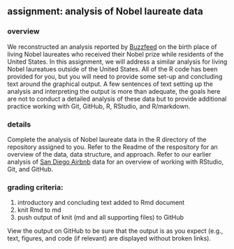 ## assignment: analysis of Nobel laureate data

### overview

We reconstructed an analysis reported by
[Buzzfeed](https://www.buzzfeednews.com/article/peteraldhous/immigration-and-science)
on the birth place of living Nobel laureates who received their Nobel prize
while residents of the United States. In this assignment, we will address a
similar analysis for living Nobel laureatues outside of the United States. All
of the R code has been provided for you, but you will need to provide some
set-up and concluding text around the graphical output. A few sentences of text
setting up the analysis and interpreting the output is more than adequate, the
goals here are not to conduct a detailed analysis of these data but to provide
additional practice working with Git, GitHub, R, RStudio, and R/markdown.

### details

Complete the analysis of Nobel laureate data in the R directory of the
repository assigned to you. Refer to the Readme of the respository for an
overview of the data, data structure, and approach. Refer to our earlier
analysis of [San Diego Airbnb](https://github.com/SOS598-RDM/airbnb-san-diego)
data for an overview of working with RStudio, Git, and GitHub.

### grading criteria:

1. introductory and concluding text added to Rmd document
2. knit Rmd to md
3. push output of knit (md and all supporting files) to GitHub

View the output on GitHub to be sure that the output is as you expect (e.g.,
text, figures, and code (if relevant) are displayed without broken links).